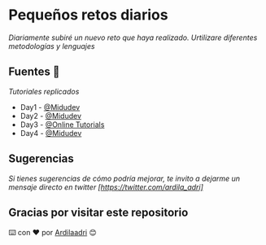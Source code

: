 # Pequeños retos diarios

_Diariamente subiré un nuevo reto que haya realizado. Urtilizare diferentes metodologías y lenguajes_

## Fuentes 🚀

_Tutoriales replicados_

- Day1 - [@Midudev](https://www.youtube.com/channel/UC8LeXCWOalN8SxlrPcG-PaQ)
- Day2 - [@Midudev](https://www.youtube.com/channel/UC8LeXCWOalN8SxlrPcG-PaQ)
- Day3 - [@Online Tutorials](https://www.youtube.com/channel/UCbwXnUipZsLfUckBPsC7Jog)
- Day4 - [@Midudev](https://www.youtube.com/channel/UC8LeXCWOalN8SxlrPcG-PaQ)

## Sugerencias

_Si tienes sugerencias de cómo podría mejorar, te invito a dejarme un mensaje directo en twitter [https://twitter.com/ardila_adri]_

## Gracias por visitar este repositorio

⌨️ con ❤️ por [Ardilaadri](https://github.com/Ardilaadri) 😊
